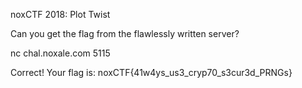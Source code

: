 noxCTF 2018: Plot Twist

Can you get the flag from the flawlessly written server?

nc chal.noxale.com 5115

Correct! Your flag is: noxCTF{41w4ys_us3_cryp70_s3cur3d_PRNGs}